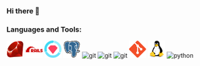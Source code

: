 ### Hi there 👋

<h3 align="left">Languages and Tools:</h3>
<p align="left">
  </a> <img src="https://github.com/devicons/devicon/blob/55609aa5bd817ff167afce0d965585c92040787a/icons/ruby/ruby-original.svg" alt="git" width="40" height="40"/> 
  </a> <img src="https://github.com/devicons/devicon/blob/55609aa5bd817ff167afce0d965585c92040787a/icons/rails/rails-plain-wordmark.svg" alt="git" width="40" height="40"/> 
  </a> <img src="https://github.com/devicons/devicon/blob/55609aa5bd817ff167afce0d965585c92040787a/icons/rspec/rspec-original.svg" alt="git" width="40" height="40"/> 
  </a> <img src="https://github.com/devicons/devicon/blob/55609aa5bd817ff167afce0d965585c92040787a/icons/postgresql/postgresql-original.svg" alt="git" width="40" height="40"/> 
  </a> <img src="https://www.vectorlogo.zone/logos/git-scm/git-scm-icon.svg" alt="git" width="40" height="40"/> 
  </a> <img src="https://www.vectorlogo.zone/logos/git-scm/git-scm-icon.svg" alt="git" width="40" height="40"/> 
  </a> <img src="https://www.vectorlogo.zone/logos/git-scm/git-scm-icon.svg" alt="git" width="40" height="40"/> 
  </a> <img src="https://github.com/devicons/devicon/blob/55609aa5bd817ff167afce0d965585c92040787a/icons/git/git-original.svg" alt="git" width="40" height="40"/> 
  </a> <img src="https://github.com/devicons/devicon/blob/55609aa5bd817ff167afce0d965585c92040787a/icons/linux/linux-original.svg" alt="linux" width="40" height="40"/>
  </a> <img src="https://devicons.github.io/devicon/devicon.git/icons/python/python-original.svg" alt="python" width="40" height="40"/>
</p>


